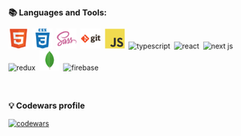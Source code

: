 ### 📚 Languages and Tools:

<div>
  <img src="https://github.com/devicons/devicon/blob/master/icons/html5/html5-original.svg" title="HTML5" alt="HTML" width="40" height="40"/>&nbsp;
  <img src="https://github.com/devicons/devicon/blob/master/icons/css3/css3-plain-wordmark.svg"  title="CSS3" alt="CSS" width="40" height="40"/>&nbsp;
  <img src="https://github.com/devicons/devicon/blob/master/icons/sass/sass-original.svg"  title="SCSS" alt="SCSS" width="40" height="40"/>&nbsp;
  <img src="https://github.com/devicons/devicon/blob/master/icons/git/git-original-wordmark.svg" title="Git" alt="Git" width="40" height="40"/>&nbsp;
  <img src="https://github.com/devicons/devicon/blob/master/icons/javascript/javascript-original.svg" title="JavaScript" alt="JavaScript" width="40" height="40"/>&nbsp;
  <img src="https://upload.wikimedia.org/wikipedia/commons/4/4c/Typescript_logo_2020.svg" alt="typescript" width="30" height="40" />&nbsp;
  <img src="https://upload.wikimedia.org/wikipedia/commons/a/a7/React-icon.svg" alt="react" width="30" height="40" />&nbsp;
  <img src="https://upload.wikimedia.org/wikipedia/commons/8/8e/Nextjs-logo.svg" alt="next js" width="40" height="40" />&nbsp;
  <img src="https://upload.wikimedia.org/wikipedia/commons/4/49/Redux.png" alt="redux" width="40" height="55" />&nbsp;
  <img src="https://github.com/devicons/devicon/blob/master/icons/mongodb/mongodb-original.svg" title="MongoDB" alt="MongoDB" width="40" height="40"/>&nbsp;
  <img src="https://www.gstatic.com/devrel-devsite/prod/v80bae38ba58d74b96b4842131d88ee335fbea404678aa063008110db834e2268/firebase/images/lockup.svg" alt="firebase" width="40" height="40" />&nbsp;
</div>

<br>
<br>

### 💡 Codewars profile
[![codewars](https://www.codewars.com/users/demptd13/badges/large)](https://www.codewars.com/users/demptd13)
